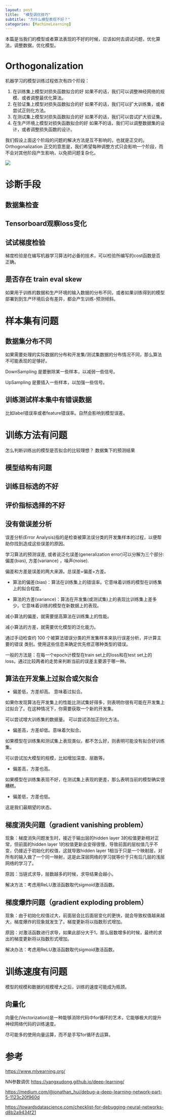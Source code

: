 ```yaml
---
layout: post
title:  "模型调优技巧"
subtitle: "为什么模型表现不好？"
categories: [MachineLearning]
---
```


本篇是当我们的模型或者算法表现的不好的时候，应该如何去调试问题，优化算法，调整数据，优化模型。

# Orthogonalization

机器学习的模型训练过程依次有四个阶段：
1. 在训练集上模型对损失函数拟合的好
如果不的话，我们可以调整神经网络的规模、或者调整最优化算法。
2. 在验证集上模型对损失函数拟合的好
如果不的话，我们可以扩大训练集，或者尝试正则化方法。
3. 在测试集上模型对损失函数拟合的好
如果不的话，我们可以尝试扩大验证集。
4. 在生产环境上模型对损失函数拟合的好
如果不的话，我们可以调整数据集的设计，或者调整损失函数的设计。

我们假设上面这个阶段的问题的解决方法是互不影响的，也就是正交的。
Orthogonalization 正交的意思是，我们希望每种调整方式只会影响一个阶段，而不会对其他阶段产生影响，以免把问题复杂化。

![]({{site.baseurl}}/images/train_perf_solution.png)


# 诊断手段

## 数据集检查

## Tensorboard观察loss变化

## 试试梯度检验

梯度检验是在编写机器学习算法时必备的技术，可以检验所编写的cost函数是否正确。

## 是否存在 train eval skew

如果用于训练的数据和生产环境的输入数据的分布不同，或者如果训练得到的模型部署到到生产环境后会有差异，都会产生训练-预测倾斜。


# 样本集有问题

## 数据集分布不同

如果需要处理的实际数据的分布和开发集/测试集数据的分布情况不同，那么算法不可能表现的足够好。


DownSampling 是要删除某一些样本，以减弱一些信号。

UpSampling 是要插入一些样本，以加强一些信号。


## 训练测试样本集中有错误数据

比如label错误率或者feature错误率。自然会影响到模型误差。






# 训练方法有问题

怎么判断训练出的模型是否拟合的比较理想？
数据集下的预测结果

## 模型结构有问题


## 训练目标选的不好


## 评价指标选择的不好


## 没有做误差分析

误差分析(Error Analysis) ​​指的是检查被算法误分类的开发集样本的过程，以便帮助你找到造成这些误差的原因。

学习算法的预测误差, 或者说泛化误差(generalization error)可以分解为三个部分: 偏差(bias), 方差(variance) ，噪声(noise).

偏差和方差是误差的两大来源。总误差=偏差+方差。

- 算法的​偏差(bias)：算法在训练集上的错误率。它意味着训练的模型在训练集上的拟合程度。

- 算法的​方差(variance)：算法在开发集(或测试集)上的表现比训练集上差多少。它意味着训练的模型在新数据上的表现。

减小算法的偏差，就需要提高算法在训练集上的性能。

减小算法的方差，就需要优化模型的泛化能力。


通过手动检查约 100 个被算法错误分类的开发集样本来执行误差分析，并计算主要的错误 类别。使用这些信息来确定优先修正哪种类型的错误。

一般的方法是：在每一个epoch计模型在train set上的loss和在test set上的loss，通过比较两者的走势来判断当前的误差主要源于哪一种。



## 算法在开发集上过拟合或欠拟合

- 偏差低，方差却高。 意味着过拟合。

如果你发现算法在开发集上的性能比测试集好得多，则表明你很有可能在开发集上过拟合了。在这种情况下，你需要获取一个新的开发集。

可以尝试增大训练集的数据量。
可以尝试添加正则化方法。


- 偏差高，方差却低。意味着欠拟合。

如果模型在训练集和测试集上表现类似，都不怎么好，则表明可能没有拟合好训练集。

可以尝试加大模型的规模，比如增加深度、层数等。


- 偏差高，方差也高。

如果模型在训练集表现不好，在测试集上表现的更差，那么表明当前的模型确实很糟糕。


- 偏差低，方差也低。

这是我们最期望的状态。






## 梯度消失问题（gradient vanishing problem）

现象：梯度消失问题发生时，接近于输出层的hidden layer 3的权值更新相对正常，但前面的hidden layer 1的权值更新会变得很慢，导致前面的层权值几乎不变，仍接近于初始化的权值，这就导致hidden layer 1相当于只是一个映射层，对所有的输入做了一个同一映射，这是此深层网络的学习就等价于只有后几层的浅层网络的学习了。

原因：当链式求导，层数越多的时候，求导结果会越小。

解决方法：考虑用ReLU激活函数取代sigmoid激活函数。


## 梯度爆炸问题（gradient exploding problem）

现象：由于初始化权值过大，前面层会比后面层变化的更快，就会导致权值越来越大，梯度爆炸的现象就发生了。梯度更新将以指数形式增加。

原因：对激活函数进行求导，如果此部分大于1，那么层数增多的时候，最终的求出的梯度更新将以指数形式增加。

解决办法：考虑用ReLU激活函数取代sigmoid激活函数。





# 训练速度有问题

模型的规模和数据的规模增大之后，训练的速度可能成为瓶颈。

## 向量化

向量化(Vectorization)是一种能够消除代码中for循环的艺术，它能够极大的提升神经网络代码的训练速度。

尽可能多的使用向量运算，而不是手写for循环去运算。








# 参考

https://www.mlyearning.org/

NN参数调优 https://yangxudong.github.io/deep-learning/

https://medium.com/@jonathan_hui/debug-a-deep-learning-network-part-5-1123c20f960d

https://towardsdatascience.com/checklist-for-debugging-neural-networks-d8b2a9434f21